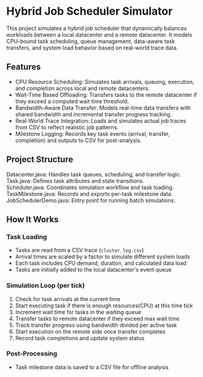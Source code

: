 # Hybrid Job Scheduler Simulator

This project simulates a hybrid job scheduler that dynamically balances workloads between a local datacenter and a remote datacenter. 
It models CPU-bound task scheduling, queue management, data-aware task transfers, and system load behavior based on real-world trace data.

## Features

- CPU Resource Scheduling: Simulates task arrivals, queuing, execution, and completion across local and remote datacenters.
- Wait-Time Based Offloading: Transfers tasks to the remote datacenter if they exceed a computed wait time threshold.
- Bandwidth-Aware Data Transfer: Models real-time data transfers with shared bandwidth and incremental transfer progress tracking.
- Real-World Trace Integration: Loads and simulates actual job traces from CSV to reflect realistic job patterns.
- Milestone Logging: Records key task events (arrival, transfer, completion) and outputs to CSV for post-analysis.


## Project Structure

Datacenter.java: Handles task queues, scheduling, and transfer logic.  
Task.java: Defines task attributes and state transitions.  
Scheduler.java: Coordinates simulation workflow and task loading.  
TaskMilestone.java: Records and exports per-task milestone data.  
JobSchedulerDemo.java: Entry point for running batch simulations.  

## How It Works

### Task Loading
- Tasks are read from a CSV trace (`cluster_log.csv`)
- Arrival times are scaled by a factor to simulate different system loads
- Each task includes CPU demand, duration, and calculated data load
- Tasks are initially added to the local datacenter's event queue

### Simulation Loop (per tick)
1. Check for task arrivals at the current time
2. Start executing task if there is enough resources(CPU) at this time tick
3. Increment wait time for tasks in the waiting queue
4. Transfer tasks to remote datacenter if they exceed max wait time
5. Track transfer progress using bandwidth divided per active task
6. Start execution on the remote side once transfer completes
7. Record task completions and update system status

### Post-Processing
- Task milestone data is saved to a CSV file for offline analysis
